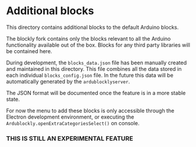 # Additional blocks

This directory contains additional blocks to the default Arduino blocks.

The blockly fork contains only the blocks relevant to all the Arduino functionality available out of the box. Blocks for any third party libraries will be contained here.

During development, the `blocks_data.json` file has been manually created and maintained in this directory. This file combines all the data stored in each individual `blocks_config.json` file. In the future this data will be automatically generated by the `ardublocklyserver`.

The JSON format will be documented once the feature is in a more stable state.

For now the menu to add these blocks is only accessible through the Electron development environment, or executing the `Ardublockly.openExtraCategoriesSelect()` on console.


### THIS IS STILL AN EXPERIMENTAL FEATURE
